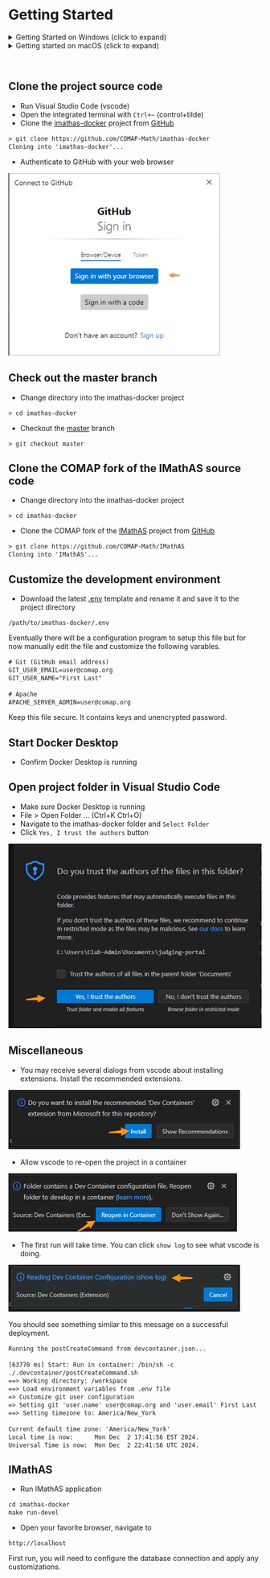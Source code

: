 # Getting Started

<details>
<summary>Getting Started on Windows (click to expand)</summary>

## Docker
  * The official documentation for installing Docker Desktop v4.20 (or newer) on Window with [WSL 2 backend](https://docs.docker.com/desktop/install/windows-install/)
  * OR Use [chocolatey](https://chocolatey.org/install) to install [Docker Desktop](https://community.chocolatey.org/packages/docker-desktop)
  * OR Older ScreenStep [documentation](docs/Docker_Windows/docker_installation_on_windows_10_pro_using_wsl_2_backend.md) with step-by-step instructions and screenshots
  * Make sure your Windows Subsystem for Linux (wsl) is v2 (or higher)
  ```
  wsl --update
  ```

## Visual Studio Code (vscode)
  * The official documentation for installing Visual Studio Code on [Windows](https://code.visualstudio.com/docs/?dv=win32user)
  * OR Use [chocolatey](https://chocolatey.org/install) to install [vscode](https://community.chocolatey.org/packages/vscode)
  ```
  choco install vscode
  ```

## Git
  * The official documentation for installing Git on [Windows](https://git-scm.com/download/win)
  * OR Use [chocolatey](https://chocolatey.org/install) to install [git](https://community.chocolatey.org/packages/git)
  ```
  choco install git.install --params "'/GitAndUnixToolsOnPath /WindowsTerminal /NoAutoCrlf'"
  ```
  * NOTE: If git is already installed you need to put "C:\Program Files\Git\bin" first on your PATH. Here is a [script](docks/scripts/Git-Bash.ps1) to help you.

## GNU Make
  * Can download the [Setup](https://gnuwin32.sourceforge.net/downlinks/make.php) from [SourceForge](https://gnuwin32.sourceforge.net/packages/make.htm)
  * OR Use [chocolatey](https://chocolatey.org/install) to install [GNU Make](https://community.chocolatey.org/packages/make)
  ```
  choco install make
  ```

## WinSCP
  * The official documentation for installing WinSCP on [Windows](https://winscp.net/eng/docs/guide_install)
  * OR Use [chocolatey](https://chocolatey.org/install) to install [winscp](https://community.chocolatey.org/packages/winscp)
  * [Register](https://winscp.net/eng/docs/integration_url#registering) WinSCP to handle sftp:// URL addresses
  ```
  choco install winscp
  ```

Go to [Clone the project source code](#clone)
</details>

<details>
<summary>Getting started on macOS (click to expand)</summary>

## Docker
  * The official documentation for installing Docker Desktop on Mac with
    [Apple silicon](https://docs.docker.com/desktop/install/mac-install/)
  * Use macOS [brew](https://brew.sh) cask to install [docker](https://formulae.brew.sh/cask/docker)

## Visual Studio Code (vscode)
  * The official documentation for installing Visual Studio Code on Mac with
    [Apple silicon](https://code.visualstudio.com/docs/setup/mac)
  * Use macOS [brew](https://brew.sh) cask to install [vscode](https://formulae.brew.sh/cask/visual-studio-code)

## Git
  * The official documentation for installing Git on [macOS](https://git-scm.com/book/en/v2/Getting-Started-Installing-Git)
  * Use macOS [brew](https://brew.sh) to install [git](https://formulae.brew.sh/formula/git#default)

Go to [Clone the judging portal source code](#clone)

</details>

&nbsp;

## <a name="clone"></a> Clone the project source code
  * Run Visual Studio Code (vscode)
  * Open the integrated terminal with `Ctrl+~` (control+tilde)
  * Clone the [imathas-docker](https://github.com/COMAP-Math/imathas-docker) project from [GitHub](https://github.com/)
  ```
  > git clone https://github.com/COMAP-Math/imathas-docker
  Cloning into 'imathas-docker'...
  ```
  * Authenticate to GitHub with your web browser

  ![](docs/images/github-signin.jpg)

## Check out the master branch
  * Change directory into the imathas-docker project
  ```
  > cd imathas-docker
  ```
  * Checkout the [master](https://github.com/COMAP-Math/imathas-docker/tree/master) branch
  ```
  > git checkout master
  ```

## Clone the COMAP fork of the IMathAS source code
  * Change directory into the imathas-docker project
  ```
  > cd imathas-docker
  ```
  * Clone the COMAP fork of the [IMathAS](https://github.com/COMAP-Math/IMathAS) project from [GitHub](https://github.com/)
  ```
  > git clone https://github.com/COMAP-Math/IMathAS
  Cloning into 'IMathAS'...
  ```

## Customize the development environment
  * Download the latest [.env](docs/examples/env.example) template and rename it and save it to the project directory
  ```
  /path/to/imathas-docker/.env
  ```
  Eventually there will be a configuration program to setup this file but for now manually edit the file and customize the following varables.
  ```
  # Git (GitHub email address)
  GIT_USER_EMAIL=user@comap.org
  GIT_USER_NAME="First Last"

  # Apache
  APACHE_SERVER_ADMIN=user@comap.org
  ```

  Keep this file secure. It contains keys and unencrypted password.

## Start Docker Desktop
  * Confirm Docker Desktop is running

## Open project folder in Visual Studio Code
  * Make sure Docker Desktop is running
  * File > Open Folder ... (Ctrl+K Ctrl+O)
  * Navigate to the imathas-docker folder and `Select Folder`
  * Click `Yes, I trust the authors` button

  ![](docs/images/trust-authors.jpg)

## Miscellaneous
  * You may receive several dialogs from vscode about installing extensions. Install the recommended extensions.

  ![](docs/images/vscode-extensions.jpg)

  * Allow vscode to re-open the project in a container

  ![](docs/images/vscode-container.jpg)

  * The first run will take time. You can click `show log` to see what vscode is doing.

  ![](docs/images/vscode-show-log.jpg)

You should see something similar to this message on a successful deployment.
```
Running the postCreateCommand from devcontainer.json...

[63770 ms] Start: Run in container: /bin/sh -c ./.devcontainer/postCreateCommand.sh
==> Working directory: /workspace
==> Load environment variables from .env file
=> Customize git user configuration
=> Setting git 'user.name' user@comap.org and 'user.email' First Last
==> Setting timezone to: America/New_York

Current default time zone: 'America/New_York'
Local time is now:      Mon Dec  2 17:41:56 EST 2024.
Universal Time is now:  Mon Dec  2 22:41:56 UTC 2024.
```
## IMathAS
* Run IMathAS application
```
cd imathas-docker
make run-devel
```
* Open your favorite browser, navigate to
```
http://localhost
```
First run, you will need to configure the database connection and apply
any customizations.

